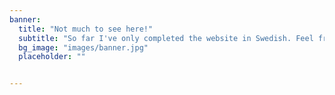 ```yaml
---
banner:
  title: "Not much to see here!"
  subtitle: "So far I've only completed the website in Swedish. Feel free to translate it if you want to help."
  bg_image: "images/banner.jpg"
  placeholder: ""


---
```

